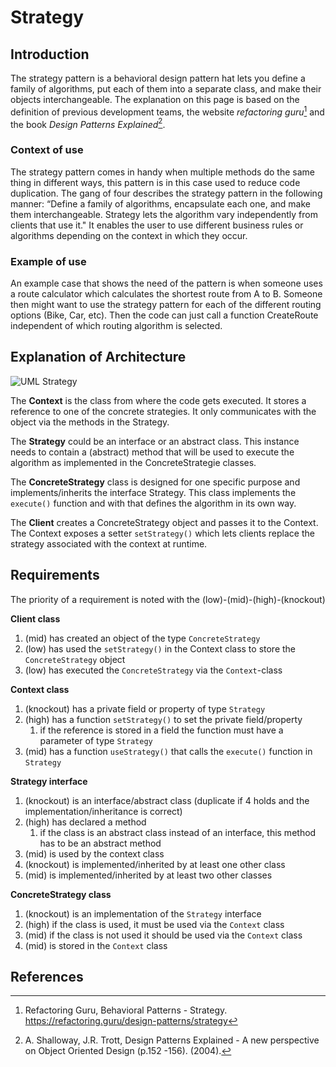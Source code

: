 # Strategy
## Introduction
The strategy pattern is a behavioral design pattern hat lets you define a family of algorithms, 
put each of them into a separate class, and make their objects interchangeable. The explanation on 
this page is based on the definition of previous development teams, the website _refactoring guru_[^1] 
and the book _Design Patterns Explained_[^2].

### Context of use
The strategy pattern comes in handy when multiple methods do the same thing in different ways, this 
pattern is in this case used to reduce code duplication. The gang of four describes the strategy pattern 
in the following manner: “Define a family of algorithms, encapsulate each one, and make them interchangeable. 
Strategy lets the algorithm vary independently from clients that use it." It enables the user to use different
business rules or algorithms depending on the context in which they occur.

### Example of use
An example case that shows the need of the pattern is when someone uses a route calculator which 
calculates the shortest route from A to B. Someone then might want to use the strategy pattern for each of the 
different routing options (Bike, Car, etc). Then the code can just call a function CreateRoute independent of 
which routing algorithm is selected.

## Explanation of Architecture
![UML Strategy](https://refactoring.guru/images/patterns/diagrams/strategy/structure.png)

The **Context** is the class from where the code gets executed. It stores a reference to one of the concrete strategies. 
It only communicates with the object via the methods in the Strategy.

The **Strategy** could be an interface or an abstract class. 
This instance needs to contain a (abstract) method that will be used to execute the algorithm as implemented in the ConcreteStrategie classes.

The **ConcreteStrategy** class is designed for one specific purpose and implements/inherits the interface Strategy. 
This class implements the `execute()` function and with that defines the algorithm in its own way.

The **Client** creates a ConcreteStrategy object and passes it to the Context. 
The Context exposes a setter `setStrategy()` which lets clients replace the strategy associated with the context at runtime.

## Requirements
The priority of a requirement is noted with the (low)-(mid)-(high)-(knockout)

**Client class**
1. (mid) has created an object of the type `ConcreteStrategy`
2. (low) has used the `setStrategy()` in the Context class to store the `ConcreteStrategy` object	
3. (low) has executed the `ConcreteStrategy` via the `Context`-class	

**Context class**
1. (knockout) has a private field or property of type `Strategy`
2. (high) has a function `setStrategy()` to set the private field/property
    1. if the reference is stored in a field the function must have a parameter of type `Strategy`
3. (mid) has a function `useStrategy()` that calls the `execute()` function in `Strategy`

**Strategy interface**
1. (knockout) is an interface/abstract class	(duplicate if 4 holds and the implementation/inheritance is correct)
2. (high) has declared a method
    1. if the class is an abstract class instead of an interface, this method has to be an abstract method
3. (mid) is used by the context class
4. (knockout) is implemented/inherited by at least one other class
5. (mid) is implemented/inherited by at least two other classes

**ConcreteStrategy class**
1. (knockout) is an implementation of the `Strategy` interface
2. (high) if the class is used, it must be used via the `Context` class
3. (mid) if the class is not used it should be used via the `Context` class
4. (mid) is stored in the `Context` class

## References
[^1]: Refactoring Guru, Behavioral Patterns - Strategy. https://refactoring.guru/design-patterns/strategy
[^2]: A. Shalloway, J.R. Trott, Design Patterns Explained - A new perspective on Object Oriented Design (p.152 -156). (2004). 
